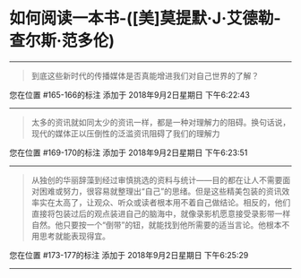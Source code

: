 # 如何阅读一本书-([美]莫提默·J·艾德勒-查尔斯·范多伦)

---

> 到底这些新时代的传播媒体是否真能增进我们对自己世界的了解？

您在位置 #165-166的标注 添加于 2018年9月2日星期日 下午6:22:43

---

> 太多的资讯就如同太少的资讯一样，都是一种对理解力的阻碍。换句话说，现代的媒体正以压倒性的泛滥资讯阻碍了我们的理解力

您在位置 #169-170的标注 添加于 2018年9月2日星期日 下午6:23:51

---

> 从独创的华丽辞藻到经过审慎挑选的资料与统计——目的都在让人不需要面对困难或努力，很容易就整理出“自己”的思绪。但是这些精美包装的资讯效率实在太高了，让观众、听众或读者根本用不着自己做结论。相反的，他们直接将包装过后的观点装进自己的脑海中，就像录影机愿意接受录影带一样自然。他只要按一个“倒带”的钮，就能找到他所需要的适当言论。他根本不用思考就能表现得宜。

您在位置 #173-177的标注 添加于 2018年9月2日星期日 下午6:25:29

---

